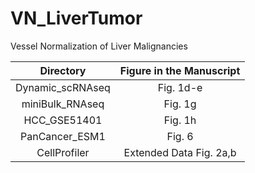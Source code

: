 # VN_LiverTumor
Vessel Normalization of Liver Malignancies

Directory         |  Figure in the Manuscript    |
:------------------:|:----------------:|
Dynamic_scRNAseq | Fig. 1d-e |
miniBulk_RNAseq | Fig. 1g |
HCC_GSE51401 | Fig. 1h | 
PanCancer_ESM1 | Fig. 6 |
CellProfiler | Extended Data Fig. 2a,b |